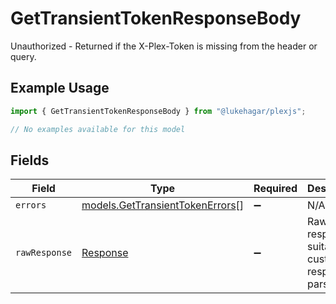 # GetTransientTokenResponseBody

Unauthorized - Returned if the X-Plex-Token is missing from the header or query.

## Example Usage

```typescript
import { GetTransientTokenResponseBody } from "@lukehagar/plexjs";

// No examples available for this model
```

## Fields

| Field                                                                    | Type                                                                     | Required                                                                 | Description                                                              |
| ------------------------------------------------------------------------ | ------------------------------------------------------------------------ | ------------------------------------------------------------------------ | ------------------------------------------------------------------------ |
| `errors`                                                                 | [models.GetTransientTokenErrors](../models/gettransienttokenerrors.md)[] | :heavy_minus_sign:                                                       | N/A                                                                      |
| `rawResponse`                                                            | [Response](https://developer.mozilla.org/en-US/docs/Web/API/Response)    | :heavy_minus_sign:                                                       | Raw HTTP response; suitable for custom response parsing                  |